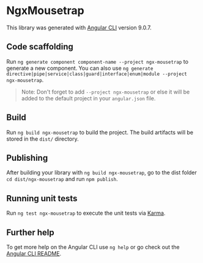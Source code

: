 # NgxMousetrap

This library was generated with [Angular CLI](https://github.com/angular/angular-cli) version 9.0.7.

## Code scaffolding

Run `ng generate component component-name --project ngx-mousetrap` to generate a new component. You can also use `ng generate directive|pipe|service|class|guard|interface|enum|module --project ngx-mousetrap`.
> Note: Don't forget to add `--project ngx-mousetrap` or else it will be added to the default project in your `angular.json` file. 

## Build

Run `ng build ngx-mousetrap` to build the project. The build artifacts will be stored in the `dist/` directory.

## Publishing

After building your library with `ng build ngx-mousetrap`, go to the dist folder `cd dist/ngx-mousetrap` and run `npm publish`.

## Running unit tests

Run `ng test ngx-mousetrap` to execute the unit tests via [Karma](https://karma-runner.github.io).

## Further help

To get more help on the Angular CLI use `ng help` or go check out the [Angular CLI README](https://github.com/angular/angular-cli/blob/master/README.md).
